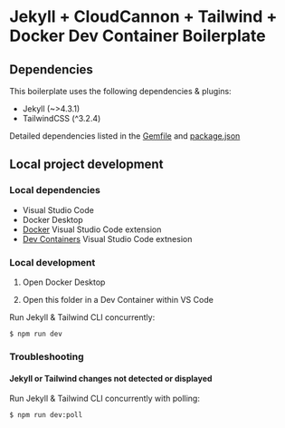 # Jekyll + CloudCannon + Tailwind + Docker Dev Container Boilerplate

## Dependencies

This boilerplate uses the following dependencies & plugins:

- Jekyll (~>4.3.1)
- TailwindCSS (^3.2.4)

Detailed dependencies listed in the [Gemfile](./Gemfile) and [package.json](./package.json)
  
## Local project development

### Local dependencies

- Visual Studio Code
- Docker Desktop
- [Docker](https://marketplace.visualstudio.com/items?itemName=ms-azuretools.vscode-docker) Visual Studio Code extension
- [Dev Containers](https://marketplace.visualstudio.com/items?itemName=ms-vscode-remote.remote-containers) Visual Studio Code extnesion

### Local development

1. Open Docker Desktop

2. Open this folder in a Dev Container within VS Code

Run Jekyll & Tailwind CLI concurrently:
```
$ npm run dev
```

### Troubleshooting

#### Jekyll or Tailwind changes not detected or displayed
Run Jekyll & Tailwind CLI concurrently with polling:
```
$ npm run dev:poll
```